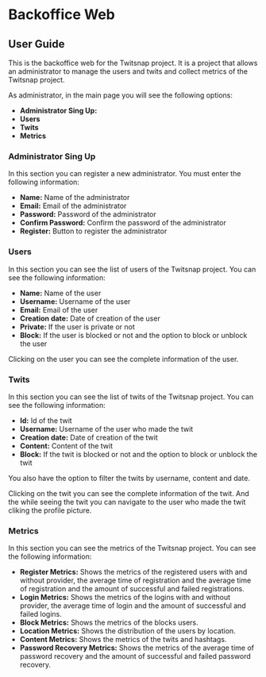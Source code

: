# Backoffice Web

## User Guide 

This is the backoffice web for the Twitsnap project. It is a project that allows an administrator to manage the users and twits and collect metrics of the Twitsnap project.

As administrator, in the main page you will see the following options:

- **Administrator Sing Up:** 
- **Users**
- **Twits** 
- **Metrics** 

### Administrator Sing Up

In this section you can register a new administrator. You must enter the following information:

- **Name:** Name of the administrator
- **Email:** Email of the administrator
- **Password:** Password of the administrator
- **Confirm Password:** Confirm the password of the administrator
- **Register:** Button to register the administrator

### Users

In this section you can see the list of users of the Twitsnap project. You can see the following information:

- **Name:** Name of the user
- **Username:** Username of the user
- **Email:** Email of the user
- **Creation date:** Date of creation of the user
- **Private:** If the user is private or not
- **Block:** If the user is blocked or not and the option to block or unblock the user

Clicking on the user you can see the complete information of the user.

### Twits

In this section you can see the list of twits of the Twitsnap project. You can see the following information:

- **Id:** Id of the twit
- **Username:** Username of the user who made the twit
- **Creation date:** Date of creation of the twit
- **Content:** Content of the twit
- **Block:** If the twit is blocked or not and the option to block or unblock the twit

You also have the option to filter the twits by username, content and date.

Clicking on the twit you can see the complete information of the twit. And the while seeing the twit you can navigate to the user who made the twit cliking the profile picture.

### Metrics

In this section you can see the metrics of the Twitsnap project. You can see the following information:

- **Register Metrics:** Shows the metrics of the registered users with and without provider, the average time of registration and the average time of registration and the amount of successful and failed registrations.
- **Login Metrics:** Shows the metrics of the logins with and without provider, the average time of login and the amount of successful and failed logins.
- **Block Metrics:** Shows the metrics of the blocks users.
- **Location Metrics:** Shows the distribution of the users by location.
- **Content Metrics:** Shows the metrics of the twits and hashtags.
- **Password Recovery Metrics:** Shows the metrics of the average time of password recovery and the amount of successful and failed password recovery.